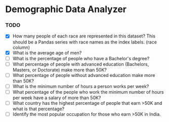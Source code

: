 # Demographic Data Analyzer
### TODO
- [x] How many people of each race are represented in this dataset? This should be a Pandas series with race names as the index labels. (race column)
- [x] What is the average age of men?
- [ ] What is the percentage of people who have a Bachelor's degree?
- [ ] What percentage of people with advanced education (Bachelors, Masters, or Doctorate) make more than 50K?
- [ ] What percentage of people without advanced education make more than 50K?
- [ ] What is the minimum number of hours a person works per week?
- [ ] What percentage of the people who work the minimum number of hours per week have a salary of more than 50K?
- [ ] What country has the highest percentage of people that earn >50K and what is that percentage?
- [ ] Identify the most popular occupation for those who earn >50K in India.
